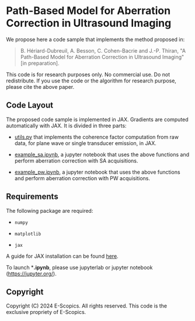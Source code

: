 # Path-Based Model for Aberration Correction in Ultrasound Imaging

We propose here a code sample that implements the method proposed in:

> B. Hériard-Dubreuil, A. Besson, C. Cohen-Bacrie and J.-P. Thiran, "A Path-Based Model for Aberration Correction in Ultrasound Imaging" [in preparation].

This code is for research purposes only. No commercial use. Do not redistribute.
If you use the code or the algorithm for research purpose, please cite the above paper.

## Code Layout

The proposed code sample is implemented in JAX. Gradients are computed automatically with JAX.
It is divided in three parts:

- [utils.py](utils.py) that implements the coherence factor computation from raw data, for plane wave or single transducer emission, in JAX.

- [example_sa.ipynb](example_sa.ipynb), a jupyter notebook that uses the above functions and perform aberration correction with SA acquisitions.

- [example_pw.ipynb](example_pw.ipynb), a jupyter notebook that uses the above functions and perform aberration correction with PW acquisitions.

## Requirements

The following package are required:

- `numpy`
  
- `matplotlib`
  
- `jax`

A guide for JAX installation can be found [here](https://jax.readthedocs.io/en/latest/installation.html#pip-installation-gpu-cuda-installed-via-pip-easier).

To launch ***.ipynb**, please use jupyterlab or jupyter notebook (https://jupyter.org/).


## Copyright

Copyright (C) 2024 E-Scopics. All rights reserved.
This code is the exclusive propriety of E-Scopics.
